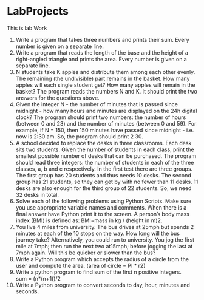 # LabProjects
This is lab Work

1.	Write a program that takes three numbers and prints their sum. Every number is given on a separate line. 
2.	Write a program that reads the length of the base and the height of a right-angled triangle and prints the area. Every number is given on a separate line. 
3.	N students take K apples and distribute them among each other evenly. The remaining (the undivisible) part remains in the basket. How many apples will each single student get? How many apples will remain in the basket? The program reads the numbers N and K. It should print the two answers for the questions above. 
4.	Given the integer N - the number of minutes that is passed since midnight - how many hours and minutes are displayed on the 24h digital clock? 
The program should print two numbers: the number of hours (between 0 and 23) and the number of minutes (between 0 and 59). 
For example, if N = 150, then 150 minutes have passed since midnight - i.e. now is 2:30 am. So, the program should print 2 30. 
5.	A school decided to replace the desks in three classrooms. Each desk sits two students. Given the number of students in each class, print the smallest possible number of desks that can be purchased. 
The program should read three integers: the number of students in each of the three classes, a, b and c respectively. 
In the first test there are three groups. The first group has 20 students and thus needs 10 desks. The second group has 21 students, so they can get by with no fewer than 11 desks. 11 desks are also enough for the third group of 22 students. So, we need 32 desks in total.  
6.	Solve each of the following problems using Python Scripts. Make sure you use appropriate variable names and comments. When there is a final answer have Python print it to the screen. 
 A person’s body mass index (BMI) is defined as: BMI=mass in kg / (height in m)2. 
7.	You live 4 miles from university. The bus drives at 25mph but spends 2 minutes at each of the 10 stops on the way. How long will the bus journey take? Alternatively, you could run to university. You jog the first mile at 7mph; then run the next two at15mph; before jogging the last at 7mph again. Will this be quicker or slower than the bus? 
8.	Write a Python program which accepts the radius of a circle from the user and compute the area. (area of circle = PI * r2) 
9.	Write a python program to find sum of the first n positive integers.  
sum = (n*(n+1))/2 
10.	Write a Python program to convert seconds to day, hour, minutes and seconds. 
